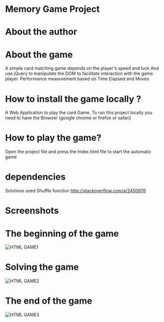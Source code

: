 # Memory Game Project

# About the author

# About the game
A simple card matching game depends on the player's speed and luck
And use jQuery to manipulate the DOM to facilitate interaction with the game player.
Performance measurement based on Time Elapsed and Moves

# How to install the game locally ?

A Web Application to play the card Game. To run this project locally you need to have the Browser (google chrome or  firefox  or safari)

# How to play the game?
Open the project file and press the Index.html file to start the automatic game

# dependencies


Solutions used
Shuffle function
http://stackoverflow.com/a/2450976


# Screenshots

# The beginning of the game
![HTML GAME1](https://github.com/zenger7/memory-game-master/blob/master/img/ScreenShot1.png)
# Solving the game
![HTML GAME2](https://github.com/zenger7/memory-game-master/blob/master/img/ScreenShot2.png)
# The end of the game
![HTML GAME3](https://github.com/zenger7/memory-game-master/blob/master/img/ScreenShot3.png)

